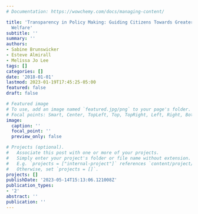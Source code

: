 ```yaml
---
# Documentation: https://wowchemy.com/docs/managing-content/

title: 'Transparency in Policy Making: Guiding Citizens Towards Greater Collective
  Welfare'
subtitle: ''
summary: ''
authors:
- Sabine Brunswicker
- Esteve Almirall
- Melissa Jo Lee
tags: []
categories: []
date: '2018-01-01'
lastmod: 2023-01-19T17:45:25-05:00
featured: false
draft: false

# Featured image
# To use, add an image named `featured.jpg/png` to your page's folder.
# Focal points: Smart, Center, TopLeft, Top, TopRight, Left, Right, BottomLeft, Bottom, BottomRight.
image:
  caption: ''
  focal_point: ''
  preview_only: false

# Projects (optional).
#   Associate this post with one or more of your projects.
#   Simply enter your project's folder or file name without extension.
#   E.g. `projects = ["internal-project"]` references `content/project/deep-learning/index.md`.
#   Otherwise, set `projects = []`.
projects: []
publishDate: '2023-05-14T15:13:06.121008Z'
publication_types:
- '2'
abstract: ''
publication: ''
---
```

